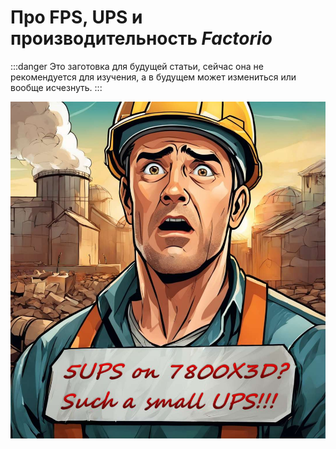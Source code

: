 # Про FPS, UPS и производительность *Factorio*

:::danger
Это заготовка для будущей статьи, сейчас она не рекомендуется для изучения, а в будущем может измениться или вообще исчезнуть.
:::

![Factorio на 5 UPS](../_images/Additionals/FPSandUPS.01.jpg)